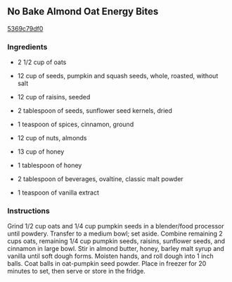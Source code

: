 ## No Bake Almond Oat Energy Bites

[5369c79df0](http://www.food.com/recipe/no-bake-almond-oat-energy-bites-279977)

### Ingredients

 - 2 1/2 cup of oats

 - 12 cup of seeds, pumpkin and squash seeds, whole, roasted, without salt

 - 12 cup of raisins, seeded

 - 2 tablespoon of seeds, sunflower seed kernels, dried

 - 1 teaspoon of spices, cinnamon, ground

 - 12 cup of nuts, almonds

 - 13 cup of honey

 - 1 tablespoon of honey

 - 2 tablespoon of beverages, ovaltine, classic malt powder

 - 1 teaspoon of vanilla extract

### Instructions

Grind 1/2 cup oats and 1/4 cup pumpkin seeds in a blender/food processor until powdery. Transfer to a medium bowl; set aside. Combine remaining 2 cups oats, remaining 1/4 cup pumpkin seeds, raisins, sunflower seeds, and cinnamon in large bowl. Stir in almond butter, honey, barley malt syrup and vanilla until soft dough forms. Moisten hands, and roll dough into 1 inch balls. Coat balls in oat-pumpkin seed powder. Place in freezer for 20 minutes to set, then serve or store in the fridge.